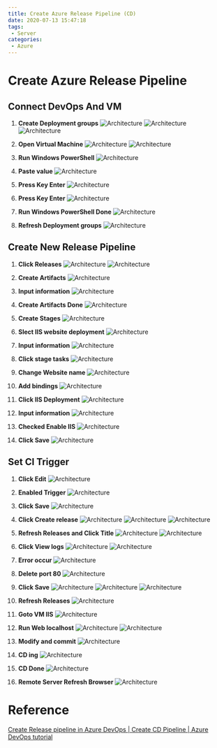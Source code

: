 ```yaml
---
title: Create Azure Release Pipeline (CD)
date: 2020-07-13 15:47:18
tags: 
 - Server
categories: 
 - Azure
---
```


# Create Azure Release Pipeline
## Connect DevOps And VM

1. **Create Deployment groups**
![Architecture](1.png)
![Architecture](2.png)
![Architecture](3.png)

2. **Open Virtual Machine**
![Architecture](4.png)
![Architecture](5.png)

3. **Run Windows PowerShell**
![Architecture](6.png)

4. **Paste value**
![Architecture](7.png)

5. **Press Key Enter**
![Architecture](8.png)

6. **Press Key Enter**
![Architecture](9.png)

7. **Run Windows PowerShell Done**
![Architecture](10.png)

8. **Refresh Deployment groups**
![Architecture](11.png)

## Create New Release Pipeline
1. **Click Releases**
![Architecture](12.png)
![Architecture](13.png)

2. **Create Artifacts**
![Architecture](14.png)

3. **Input information**
![Architecture](15.png)

4. **Create Artifacts Done**
![Architecture](16.png)

5. **Create Stages**
![Architecture](17.png)

6. **Slect IIS website deployment**
![Architecture](18.png)

7. **Input information**
![Architecture](19.png)

8. **Click stage tasks**
![Architecture](20.png)

9. **Change Website name**
![Architecture](21.png)

10. **Add bindings**
![Architecture](22.png)

11. **Click IIS Deployment**
![Architecture](23.png)

12. **Input information**
![Architecture](24.png)

13. **Checked Enable IIS**
![Architecture](25.png)

14. **Click Save**
![Architecture](26.png)

## Set CI Trigger
1. **Click Edit**
![Architecture](27.png)

2. **Enabled Trigger**
![Architecture](28.png)

3. **Click Save**
![Architecture](29.png)

4. **Click Create release**
![Architecture](30.png)
![Architecture](31.png)
![Architecture](32.png)

5. **Refresh Releases and Click Title**
![Architecture](33.png)
![Architecture](34.png)

6. **Click View logs**
![Architecture](35.png)
![Architecture](36.png)

7. **Error occur**
![Architecture](37.png)

8. **Delete port 80**
![Architecture](38.png)

9. **Click Save**
![Architecture](39.png)
![Architecture](40.png)
![Architecture](41.png)

10. **Refresh Releases**
![Architecture](42.png)

11. **Goto VM IIS**
![Architecture](43.png)

12. **Run Web localhost**
![Architecture](44.png)
![Architecture](45.png)

13. **Modify and commit**
![Architecture](46.png)

14. **CD ing**
![Architecture](47.png)

15. **CD Done**
![Architecture](48.png)

16. **Remote Server Refresh Browser**
![Architecture](49.png)

# Reference
[Create Release pipeline in Azure DevOps | Create CD Pipeline | Azure DevOps tutorial](https://youtu.be/ZSynootLhCk?list=PLaFzfwmPR7_Ifxq-udm66fhReFeGOe2x_)